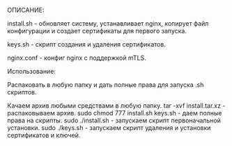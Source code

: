 ОПИСАНИЕ:

install.sh - обновляет систему, устанавливает nginx, копирует файл конфигурации и создает сертификаты для первого запуска.

keys.sh - скрипт создания и удаления сертификатов.

nginx.conf - конфиг nginx с поддержкой mTLS. 

Использование:

Распаковать в любую папку и дать полные права для запуска .sh скриптов.

Качаем архив любыми средствами в любую папку.
tar -xvf install.tar.xz             - распаковываем архив.
sudo chmod 777 install.sh keys.sh   - даем полные права на скрипты.
sudo ./install.sh - запускаем скрипт первоначальной установки.
sudo ./keys.sh    - запускаем скрипт удаления и установки сертификатов и ключей.
